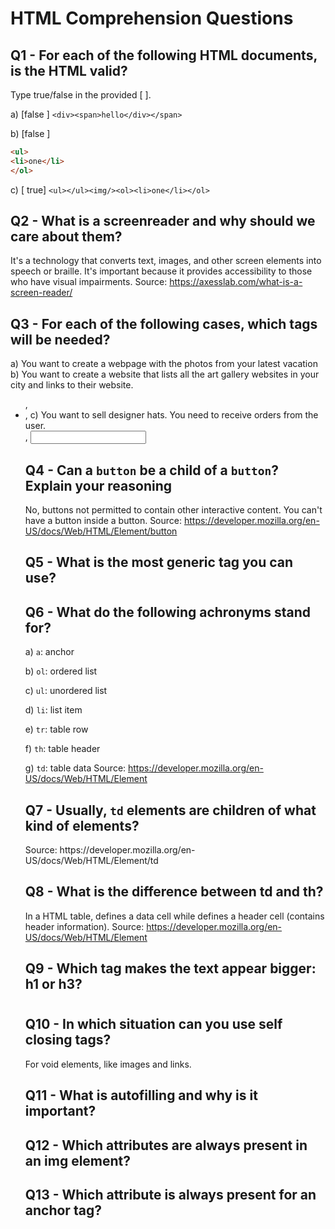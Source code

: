 # HTML Comprehension Questions

## Q1 - For each of the following HTML documents, is the HTML valid?

Type true/false in the provided [ ].

a) [false ] `<div><span>hello</div></span>`

b) [false ]

```html
<ul>
<li>one</li>
</ol>
```

c) [ true] `<ul></ul><img/><ol><li>one</li></ol>`

## Q2 - What is a screenreader and why should we care about them?

It's a technology that converts text, images, and other screen elements into speech or braille. It's important because it provides accessibility to those who have visual impairments.
Source: https://axesslab.com/what-is-a-screen-reader/

## Q3 - For each of the following cases, which tags will be needed?

a) You want to create a webpage with the photos from your latest vacation
<img/>
b) You want to create a website that lists all the art gallery websites in your city and links to their website.
<ul>, <li>, <a>
c) You want to sell designer hats. You need to receive orders from the user.
<form>, <input>

## Q4 - Can a `button` be a child of a `button`? Explain your reasoning
No, buttons not permitted to contain other interactive content. You can't have a button inside a button.
Source: https://developer.mozilla.org/en-US/docs/Web/HTML/Element/button

## Q5 - What is the most generic tag you can use?
<p>

## Q6 - What do the following achronyms stand for?

a) `a`: anchor

b) `ol`: ordered list

c) `ul`: unordered list

d) `li`: list item

e) `tr`: table row

f) `th`: table header

g) `td`: table data
Source: https://developer.mozilla.org/en-US/docs/Web/HTML/Element

## Q7 - Usually, `td` elements are children of what kind of elements?
<tr>
Source: https://developer.mozilla.org/en-US/docs/Web/HTML/Element/td

## Q8 - What is the difference between td and th?
In a HTML table, <td> defines a data cell while <th> defines a header cell (contains header information).
Source: https://developer.mozilla.org/en-US/docs/Web/HTML/Element

## Q9 - Which tag makes the text appear bigger: h1 or h3?
<h1>

## Q10 - In which situation can you use self closing tags?
For void elements, like images and links.

## Q11 - What is autofilling and why is it important?

## Q12 - Which attributes are always present in an img element?

## Q13 - Which attribute is always present for an anchor tag?
